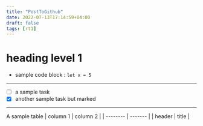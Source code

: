 ```yaml
---
title: "PostToGithub"
date: 2022-07-13T17:14:59+04:00
draft: false
tags: [rt1]
---
```


# heading level 1
 - sample code block : `let x = 5`
---
- [ ] a sample task
- [x] another sample task but marked
---
A sample table 
| column 1 | column 2 |
| -------- | ------- |
| header | title |
